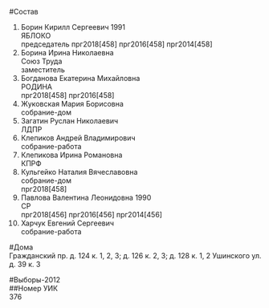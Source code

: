 #Состав  
1. Борин Кирилл Сергеевич 1991  
    ЯБЛОКО  
    председатель прг2018[458] прг2016[458] прг2014[458]  
2. Борина Ирина Николаевна  
    Союз Труда  
    заместитель  
3. Богданова Екатерина Михайловна  
    РОДИНА  
    прг2018[458] прг2016[458]  
4. Жуковская Мария Борисовна  
    собрание-дом  
5. Загатин Руслан Николаевич  
    ЛДПР  
6. Клепиков Андрей Владимирович  
    собрание-работа  
7. Клепикова Ирина Романовна  
    КПРФ  
8. Кульгейко Наталия Вячеславовна  
    собрание-дом  
    прг2018[458]  
9. Павлова Валентина Леонидовна 1990  
    СР  
    прг2018[456] прг2016[456] прг2014[456]  
10. Харчук Евгений Сергеевич  
    собрание-работа  
  
#Дома  
Гражданский пр. д. 124 к. 1, 2, 3; д. 126 к. 2, 3; д. 128 к. 1, 2 Ушинского ул. д. 39 к. 3  
  
#Выборы-2012  
##Номер УИК  
376  
